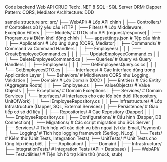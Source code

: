 Code backend Web API CRUD
Tech:  .NET 8
SQL : SQL Server
ORM: Dapper
Pattern: CQRS, Mediator
Architecture: DDD

sample structure src:
src/
├── WebAPI/                     # Lớp API chính
│   ├── Controllers/            # Controllers xử lý yêu cầu HTTP
│   ├── Filters/                # Lớp Middleware, Exception Filters
│   ├── Models/                 # DTOs cho API (request/response)
│   ├── Program.cs              # Điểm khởi động chính
│   └── appsettings.json        # Tệp cấu hình
│
├── Application/                # Lớp ứng dụng (CQRS, Mediator)
│   ├── Commands/               # Command và Command Handlers
│   │   ├── Employees/
│   │   │   ├── CreateEmployeeCommand.cs
│   │   │   ├── UpdateEmployeeCommand.cs
│   │   │   └── DeleteEmployeeCommand.cs
│   ├── Queries/                # Query và Query Handlers
│   │   ├── Employees/
│   │   │   ├── GetEmployeesQuery.cs.cs
│   │   │   └── GetEmployeesDTO.cs
│   ├── Interfaces/             # Các Interface dùng trong Application Layer
│   └── Behaviors/              # Middleware CQRS như Logging, Validation
│
├── Domain/                     # Lớp Domain (DDD)
│   ├── Entities/               # Các Entity (Aggregate Roots)
│   │   ├── Employee.cs
│   ├── ValueObjects/           # Value Objects
│   ├── Exceptions/             # Domain Exceptions
│   ├── Services/               # Domain Services
│   └── Interfaces/             # Interfaces cho các lớp bên dưới (Repository, UnitOfWork)
│   │      └── IEmployeeRepository.cs
│   │
├── Infrastructure/             # Lớp Infrastructure (Dapper, SQL, External Services)
│   ├── Persistence/            # Giao tiếp cơ sở dữ liệu
│   │   ├── Repositories/       # Các Repository (Dapper)
│   │   │   └── EmployeeRepository.cs
│   ├── Configurations/         # Cấu hình (Dapper, DB Connection)
│   ├── Migrations/             # Các script migration cho SQL Server
│   ├── Services/               # Tích hợp với các dịch vụ bên ngoài (ví dụ: Email, Payment)
│   └── Logging/                # Tích hợp logging framework (Serilog, NLog)
│
└── Tests/                      # Kiểm thử (Unit Tests, Integration Tests)
├── UnitTests/              # Unit Tests cho từng lớp riêng biệt
│   ├── Application/
│   ├── Domain/
│   ├── Infrastructure/
├── IntegrationTests/       # Integration Tests (API + Database)
│   ├── WebAPI/
└── TestUtilities/          # Tiện ích hỗ trợ kiểm thử (mock, stub)
